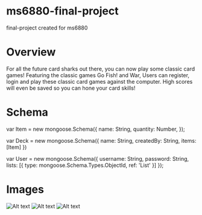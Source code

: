 # ms6880-final-project
final-project created for ms6880

# Overview

For all the future card sharks out there, you can now play some classic card games!  Featuring the classic games Go Fish! and War, Users can register, login and play these classic card games against the computer.  High scores will even be saved so you can hone your card skills!

# Schema

var Item = new mongoose.Schema({
  name: String,
  quantity: Number,
}); 


var Deck = new mongoose.Schema({
  name: String,
  createdBy: String,
  items: [Item]
})

var User = new mongoose.Schema({
  username: String,
  password: String,
  lists:  [{ type: mongoose.Schema.Types.ObjectId, ref: 'List' }]
});

# Images

![Alt text](https://github.com/nyu-csci-ua-0480-002-fall-2015/ms6880-final-project/blob/master/img/login.jpg)
![Alt text](https://github.com/nyu-csci-ua-0480-002-fall-2015/ms6880-final-project/blob/master/img/goFish.jpg)
![Alt text](https://github.com/nyu-csci-ua-0480-002-fall-2015/ms6880-final-project/blob/master/img/highScore.jpg)



